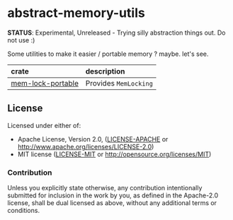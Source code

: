 # abstract-memory-utils

**STATUS**: Experimental, Unreleased - Trying silly abstraction things out. Do not use :)

Some utilities to make it easier / portable memory ? maybe. let's see.

| crate                  | description           |
| :---                   | :---                  |
| [mem-lock-portable]    | Provides `MemLocking` |

## License

Licensed under either of:

 * Apache License, Version 2.0, ([LICENSE-APACHE](LICENSE-APACHE) or http://www.apache.org/licenses/LICENSE-2.0)
 * MIT license ([LICENSE-MIT](LICENSE-MIT) or http://opensource.org/licenses/MIT)

### Contribution

Unless you explicitly state otherwise, any contribution intentionally submitted for inclusion in the work by you, as defined in the Apache-2.0 license, shall be dual licensed as above, without any additional terms or conditions.

[mem-lock-portable]: https://github.com/pinkforest/mem-abstract-experiments/tree/main/mem-lock-portable
